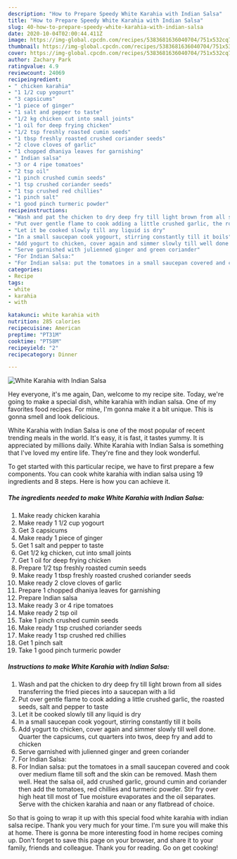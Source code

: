 ```yaml
---
description: "How to Prepare Speedy White Karahia with Indian Salsa"
title: "How to Prepare Speedy White Karahia with Indian Salsa"
slug: 40-how-to-prepare-speedy-white-karahia-with-indian-salsa
date: 2020-10-04T02:00:44.411Z
image: https://img-global.cpcdn.com/recipes/5383681636040704/751x532cq70/white-karahia-with-indian-salsa-recipe-main-photo.jpg
thumbnail: https://img-global.cpcdn.com/recipes/5383681636040704/751x532cq70/white-karahia-with-indian-salsa-recipe-main-photo.jpg
cover: https://img-global.cpcdn.com/recipes/5383681636040704/751x532cq70/white-karahia-with-indian-salsa-recipe-main-photo.jpg
author: Zachary Park
ratingvalue: 4.9
reviewcount: 24069
recipeingredient:
- " chicken karahia"
- "1 1/2 cup yogourt"
- "3 capsicums"
- "1 piece of ginger"
- "1 salt and pepper to taste"
- "1/2 kg chicken cut into small joints"
- "1 oil for deep frying chicken"
- "1/2 tsp freshly roasted cumin seeds"
- "1 tbsp freshly roasted crushed coriander seeds"
- "2 clove cloves of garlic"
- "1 chopped dhaniya leaves for garnishing"
- " Indian salsa"
- "3 or 4 ripe tomatoes"
- "2 tsp oil"
- "1 pinch crushed cumin seeds"
- "1 tsp crushed coriander seeds"
- "1 tsp crushed red chillies"
- "1 pinch salt"
- "1 good pinch turmeric powder"
recipeinstructions:
- "Wash and pat the chicken to dry deep fry till light brown from all sides transferring the fried pieces into a saucepan with a lid"
- "Put over gentle flame to cook adding a little crushed garlic, the roasted seeds, salt and pepper to taste"
- "Let it be cooked slowly till any liquid is dry"
- "In a small saucepan cook yogourt, stirring constantly till it boils"
- "Add yogurt to chicken, cover again and simmer slowly till well done. Quarter the capsicums, cut quarters into twos, deep fry and add to chicken"
- "Serve garnished with julienned ginger and green coriander"
- "For Indian Salsa:"
- "For Indian salsa: put the tomatoes in a small saucepan covered and cook over medium flame till soft and the skin can be removed. Mash them well. Heat the salsa oil, add crushed garlic, ground cumin and coriander then add the tomatoes, red chillies and turmeric powder. Stir fry over high heat till most of Tue moisture evaporates and the oil separates. Serve with the chicken karahia and naan or any flatbread of choice."
categories:
- Recipe
tags:
- white
- karahia
- with

katakunci: white karahia with 
nutrition: 285 calories
recipecuisine: American
preptime: "PT31M"
cooktime: "PT58M"
recipeyield: "2"
recipecategory: Dinner

---
```



![White Karahia with Indian Salsa](https://img-global.cpcdn.com/recipes/5383681636040704/751x532cq70/white-karahia-with-indian-salsa-recipe-main-photo.jpg)

Hey everyone, it's me again, Dan, welcome to my recipe site. Today, we're going to make a special dish, white karahia with indian salsa. One of my favorites food recipes. For mine, I'm gonna make it a bit unique. This is gonna smell and look delicious.



White Karahia with Indian Salsa is one of the most popular of recent trending meals in the world. It's easy, it is fast, it tastes yummy. It is appreciated by millions daily. White Karahia with Indian Salsa is something that I've loved my entire life. They're fine and they look wonderful.


To get started with this particular recipe, we have to first prepare a few components. You can cook white karahia with indian salsa using 19 ingredients and 8 steps. Here is how you can achieve it.

<!--inarticleads1-->

##### The ingredients needed to make White Karahia with Indian Salsa:

1. Make ready  chicken karahia
1. Make ready 1 1/2 cup yogourt
1. Get 3 capsicums
1. Make ready 1 piece of ginger
1. Get 1 salt and pepper to taste
1. Get 1/2 kg chicken, cut into small joints
1. Get 1 oil for deep frying chicken
1. Prepare 1/2 tsp freshly roasted cumin seeds
1. Make ready 1 tbsp freshly roasted crushed coriander seeds
1. Make ready 2 clove cloves of garlic
1. Prepare 1 chopped dhaniya leaves for garnishing
1. Prepare  Indian salsa
1. Make ready 3 or 4 ripe tomatoes
1. Make ready 2 tsp oil
1. Take 1 pinch crushed cumin seeds
1. Make ready 1 tsp crushed coriander seeds
1. Make ready 1 tsp crushed red chillies
1. Get 1 pinch salt
1. Take 1 good pinch turmeric powder




<!--inarticleads2-->

##### Instructions to make White Karahia with Indian Salsa:

1. Wash and pat the chicken to dry deep fry till light brown from all sides transferring the fried pieces into a saucepan with a lid
1. Put over gentle flame to cook adding a little crushed garlic, the roasted seeds, salt and pepper to taste
1. Let it be cooked slowly till any liquid is dry
1. In a small saucepan cook yogourt, stirring constantly till it boils
1. Add yogurt to chicken, cover again and simmer slowly till well done. Quarter the capsicums, cut quarters into twos, deep fry and add to chicken
1. Serve garnished with julienned ginger and green coriander
1. For Indian Salsa:
1. For Indian salsa: put the tomatoes in a small saucepan covered and cook over medium flame till soft and the skin can be removed. Mash them well. Heat the salsa oil, add crushed garlic, ground cumin and coriander then add the tomatoes, red chillies and turmeric powder. Stir fry over high heat till most of Tue moisture evaporates and the oil separates. Serve with the chicken karahia and naan or any flatbread of choice.




So that is going to wrap it up with this special food white karahia with indian salsa recipe. Thank you very much for your time. I'm sure you will make this at home. There is gonna be more interesting food in home recipes coming up. Don't forget to save this page on your browser, and share it to your family, friends and colleague. Thank you for reading. Go on get cooking!
